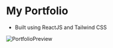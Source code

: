 # My Portfolio

- Built using ReactJS and Tailwind CSS

![PortfolioPreview](https://user-images.githubusercontent.com/32243289/232308492-450a80af-b9b8-4636-87d9-f1c4847ed721.jpg)
